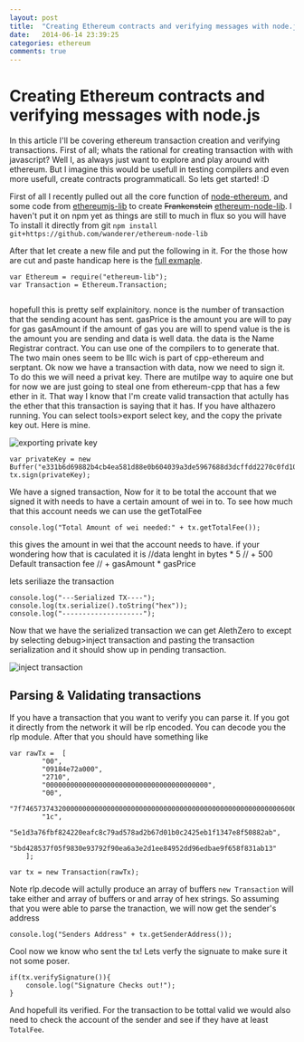 ```yaml
---
layout: post
title:  "Creating Ethereum contracts and verifying messages with node.js"
date:   2014-06-14 23:39:25
categories: ethereum
comments: true
---
```


# Creating Ethereum contracts and verifying messages with node.js

In this article I'll be covering ethereum transaction creation and verifying transactions. First of all; whats the rational for creating transaction with with javascript? Well I, as always just want to explore and play around with ethereum. But I imagine this would be usefull in testing compilers and even more usefull, create contracts programmaticall. So lets get started! :D

First of all I recently pulled out all the core function of [node-ethereum](https://github.com/josephyzhou/node-ethereum), and some code from [ethereumjs-lib](https://github.com/ethereum/ethereumjs-lib) to create ~~Frankenstein~~ [ethereum-node-lib](https://github.com/wanderer/ethereum-node-lib). I haven't put it on npm yet as things are still to much in flux so you will have To install it directly from git `npm install git+https://github.com/wanderer/ethereum-node-lib`

After that let create a new file and put the following in it. For the those how are cut and paste handicap here is the [full exmaple](https://github.com/wanderer/ethereum-node-lib/blob/master/examples/transactions.js).  

```
var Ethereum = require("ethereum-lib");
var Transaction = Ethereum.Transaction;


```

hopefull this is pretty self explainitory. nonce is the number of transaction that the sending acount has sent. gasPrice is the amount you are will to pay for gas gasAmount if the amount of gas you are will to spend value is the is the amount you are sending and data is well data. the data is the Name Registrar contract. You can use one of the compilers to to generate that. The two main ones seem to be lllc wich is part of cpp-ethereum and serptant. Ok now we have a transaction with data, now we need to sign it. To do this we will need a privat key. There are mutilpe way to aquire one but for now we are just going to steal one from ethereum-cpp that has a few ether in it. That way I know that I'm create valid transaction that actully has the ether that this transaction is saying that it has. If you have althazero running. You can select tools>export select key, and the copy the private key out. Here is mine.

![exporting private key](https://i.imgur.com/N0S4q3l.png) 

```
var privateKey = new Buffer("e331b6d69882b4cb4ea581d88e0b604039a3de5967688d3dcffdd2270c0fd109");
tx.sign(privateKey);
```

We have a signed transaction, Now for it to be total the account that we signed it with needs to have a certain amount of wei in to. To see how much that this account needs we can use the getTotalFee

```
console.log("Total Amount of wei needed:" + tx.getTotalFee());
```

this gives the amount in wei that the account needs to have. if your wondering how that is caculated it is
//data lenght in bytes * 5
// + 500 Default transaction fee
// + gasAmount * gasPrice

lets seriliaze the transaction

```
console.log("---Serialized TX----");
console.log(tx.serialize().toString("hex"));
console.log("--------------------");
```

Now that we have the serialized transaction we can get AlethZero to except by selecting debug>inject transaction and pasting the transaction serialization and it should show up in pending transaction.

![inject transaction](https://i.imgur.com/YPEkMTx.png) 



## Parsing & Validating transactions
If you have a transaction that you want to verify you can parse it. If you got it directly from the network it will be rlp encoded. You can decode you the rlp module. After that you should have something like

```
var rawTx =  [
        "00",
        "09184e72a000",
        "2710",
        "0000000000000000000000000000000000000000",
        "00",
        "7f7465737432000000000000000000000000000000000000000000000000000000600057",
        "1c",
        "5e1d3a76fbf824220eafc8c79ad578ad2b67d01b0c2425eb1f1347e8f50882ab",
        "5bd428537f05f9830e93792f90ea6a3e2d1ee84952dd96edbae9f658f831ab13"
    ];

var tx = new Transaction(rawTx);
```

Note rlp.decode will actully produce an array of buffers `new Transaction` will take either and array of buffers or and array of hex strings. So assuming that you were able to parse the tranaction, we will now get the sender's address

```
console.log("Senders Address" + tx.getSenderAddress());
```

Cool now we know who sent the tx! Lets verfy the signuate to make sure it not some poser.

```
if(tx.verifySignature()){
    console.log("Signature Checks out!");
}
```

And hopefull its verified. For the transaction to be tottal valid we would  also need to check the account of the sender and see if they have at least  `TotalFee`. 

